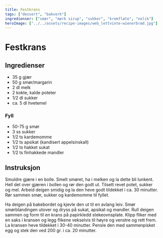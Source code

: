 ```yaml
---
title: Festkrans
tags: ["dessert", "bakverk"]
ingredienser: ["smør", "mørk sirup", "sukker", "kremfløte", "nelik"]
heroImage: ["../../assets/recipe-images/web_lettvinte-wienerbrød.jpg"]
---
```


# Festkrans

## Ingredienser

- 35 g gjær
- 50 g smør/margarin
- 2 dl melk
- 2 kokte, kalde poteter
- 1/2 dl sukker
- ca. 5 dl hvetemel

### Fyll

- 50-75 g smør
- 3 ss sukker
- 1/2 ts kardemomme
- 1/2 ts apsikat (kandisert appelsinskall)
- 1/2 ts hakket sukat
- 1/2 ts finhakkede mandler

## Instruksjon

Smuldre gjære i en bolle. Smelt smøret, ha i melken og la dette bli lunkent. Hell det over gjæren i bollen og rør den godt ut. Tilsett revet potet, sukker og mel. Arbeid deigen smidig og la den heve godt tildekket i ca. 30 minutter. Rør sammen smør, sukker og kardemomme til fyllet.

Ha deigen på bakebordet og kjevle den ut til en avlang leiv. Smør smørblandingen utover og dryss på sukat, apsikat og mandler. Rull deigen sammen og form til en krans på papirkledd stekeovnsplate. Klipp fliker med en saks i kransen og legg flikene vekselvis til høyre og venstre og rett frem. La kransen heve tildekket i 30-40 minutter. Pensle den med sammenpisket egg og stek den ved 200 gr. i ca. 20 minutter.
